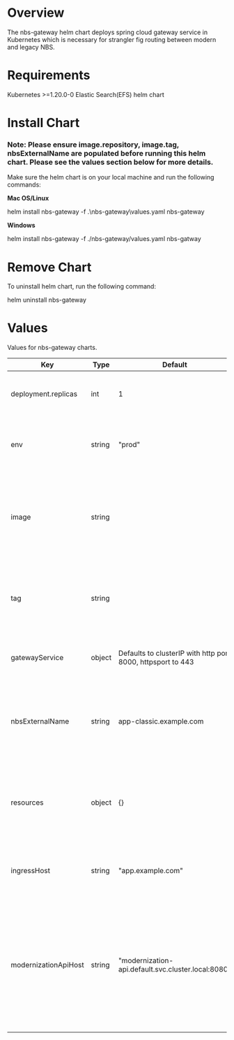 # Overview
The nbs-gateway helm chart deploys spring cloud gateway service in Kubernetes which is necessary for strangler fig routing between modern and legacy NBS.

# Requirements
Kubernetes >=1.20.0-0
Elastic Search(EFS) helm chart

# Install Chart
### Note: Please ensure image.repository, image.tag, nbsExternalName are populated before running this helm chart.  Please see the values section below for more details.  

Make sure the helm chart is on your local machine and run the following commands:

**Mac OS/Linux**

helm install nbs-gateway -f .\nbs-gateway\values.yaml nbs-gateway

**Windows**

helm install nbs-gateway -f ./nbs-gateway/values.yaml nbs-gatway

# Remove Chart
To uninstall helm chart, run the following command:

helm uninstall nbs-gateway

# Values
Values for nbs-gateway charts.

| Key | Type | Default | Description |
| -------------- | -------------- | -------------- | -------------- |
| deployment.replicas | int | 1 | Number of Pods maintained. Defaulted to 1 |
| env | string | "prod" | Environment information. This can be any environment string |
| image | string |  | nbs-gateway container image. Needs to point to the latest image from the public repository |
| tag | string |  | Point to release tag that needs to be installed with NBS. This is required  |
| gatewayService | object | Defaults to clusterIP with http port 8000, httpsport to 443 | Configures service ClusterIP with some ports |
| nbsExternalName | string | app-classic.example.com | Defines DNS record of the legacy application. Change this to point to legacy NBS host name |
| resources | object | {} | Enable default resources. Can be used to setup resource limits if necessary |
| ingressHost | string | "app.example.com" | configure ingress hostname. This is not required at this point |
| modernizationApiHost | string | "modernization-api.default.svc.cluster.local:8080" | Elastic search host. Default values should work, no changes needed unless there is a change in the elastic search deployment name. |
